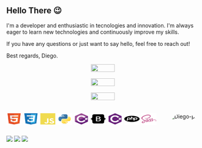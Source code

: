 ## Hello There 😉

I'm a developer and enthusiastic in tecnologies and innovation. I'm always eager to learn new technologies and continuously improve my skills.

If you have any questions or just want to say hello, feel free to reach out!

Best regards,
Diego.

<p align="center">
  <img height="35%" width="35%" src="https://github-readme-stats-sigma-five.vercel.app/api?username=DiegoCstyles&count_private=true&theme=dark"/>
</p>

<p align="center">
  <img height="35%" width="35%" src="https://github-readme-stats-sigma-five.vercel.app/api/top-langs/?username=DiegoCstyles&layout=compact&theme=dark"/>
</p>

<p align="center">
  <img height="35%" width="35%" src="https://github-readme-streak-stats.herokuapp.com/?username=DiegoCstyles&layout=compact&theme=dark"/>
</p>

<div style="display: inline_block"><br>
  <img align="center" alt="Diego-HTML" height="30" width="40" src="https://raw.githubusercontent.com/devicons/devicon/master/icons/html5/html5-original.svg">
  <img align="center" alt="Diego-CSS" height="30" width="40" src="https://raw.githubusercontent.com/devicons/devicon/master/icons/css3/css3-original.svg">
  <img align="center" alt="Diego-Js" height="30" width="40" src="https://raw.githubusercontent.com/devicons/devicon/master/icons/javascript/javascript-plain.svg">
  <img align="center" alt="Diego-Python" height="30" width="40" src="https://raw.githubusercontent.com/devicons/devicon/master/icons/python/python-original.svg">
  <img align="center" alt="Diego-Csharp" height="30" width="40" src="https://raw.githubusercontent.com/devicons/devicon/master/icons/csharp/csharp-original.svg">
  <img align="center" alt="Diego-Js" height="30" width="40" src="https://raw.githubusercontent.com/devicons/devicon/master/icons/bootstrap/bootstrap-plain.svg">
  <img align="center" alt="Diego-Js" height="30" width="40" src="https://raw.githubusercontent.com/devicons/devicon/master/icons/csharp/csharp-plain.svg">
  <img align="center" alt="Diego-Js" height="30" width="40" src="https://raw.githubusercontent.com/devicons/devicon/master/icons/php/php-plain.svg">
  <img align="center" alt="Diego-Js" height="30" width="40" src="https://raw.githubusercontent.com/devicons/devicon/master/icons/sass/sass-original.svg">
  <img align="right" alt="Diego-pic" height="150" style="border-radius:50px;" src="https://media1.giphy.com/media/13qhRntDMhgqZ2/giphy.gif?cid=ecf05e47wp7thuchk447jbw2kirvzzrgnfj4vpa3yqkk92ym&rid=giphy.gif&ct=g?width=676&height=676">
  
  ##
 
<div> 
  <a href="https://www.instagram.com/_diegoxrc" target="_blank"><img src="https://img.shields.io/badge/-Instagram-%23E4405F?style=for-the-badge&logo=instagram&logoColor=white" target="_blank"></a>
  <a href = "mailto:diegoe.r.c07@gmail.com"><img src="https://img.shields.io/badge/-Gmail-%23333?style=for-the-badge&logo=gmail&logoColor=white" target="_blank"></a>
  <a href="https://www.linkedin.com/in/diegoerc/" target="_blank"><img src="https://img.shields.io/badge/-LinkedIn-%230077B5?style=for-the-badge&logo=linkedin&logoColor=white" target="_blank"></a> 
  
</div>
